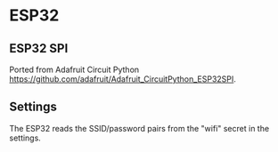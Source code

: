 # ESP32

## ESP32 SPI

Ported from Adafruit Circuit Python 
https://github.com/adafruit/Adafruit_CircuitPython_ESP32SPI.

## Settings

The ESP32 reads the SSID/password pairs from the "wifi" secret in the settings.